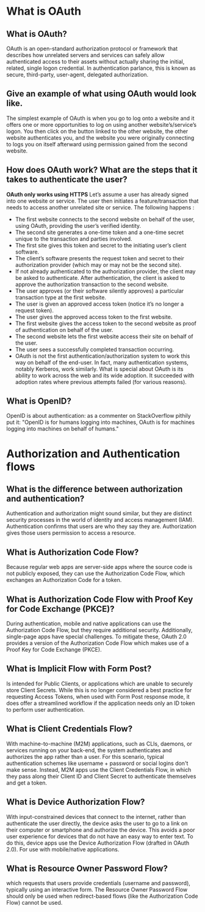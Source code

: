 
# What is OAuth


##  What is OAuth?

OAuth is an open-standard authorization protocol or framework that describes how unrelated servers and services can safely allow authenticated access to their assets without actually sharing the initial, related, single logon credential. In authentication parlance, this is known as secure, third-party, user-agent, delegated authorization.

##  Give an example of what using OAuth would look like.

The simplest example of OAuth is when you go to log onto a website and it offers one or more opportunities to log on using another website’s/service’s logon. You then click on the button linked to the other website, the other website authenticates
 you, and the website you were originally connecting to logs you on itself afterward using permission gained from the second website.

## How does OAuth work? What are the steps that it takes to authenticate the user?

**OAuth only works using HTTPS**
Let’s assume a user has already signed into one website or service. The user then initiates a feature/transaction that needs to access another unrelated site or service. The following happens :


  *  The first website connects to the second website on behalf of the user, using OAuth, providing the user’s verified identity.
  *  The second site generates a one-time token and a one-time secret unique to the transaction and parties involved.
  *  The first site gives this token and secret to the initiating user’s client software.
  *  The client’s software presents the request token and secret to their authorization provider (which may or may not be the second site).
  *  If not already authenticated to the authorization provider, the client may be asked to authenticate. After authentication, the client is asked to approve the authorization transaction to the second website.
  *  The user approves (or their software silently approves) a particular transaction type at the first website.
  *  The user is given an approved access token (notice it’s no longer a request token).
  *  The user gives the approved access token to the first website.
  *  The first website gives the access token to the second website as proof of authentication on behalf of the user.
  *  The second website lets the first website access their site on behalf of the user.
  *  The user sees a successfully completed transaction occurring.
  *  OAuth is not the first authentication/authorization system to work this way on behalf of the end-user. In fact, many authentication systems, notably Kerberos, work similarly. What is special about OAuth is its ability to work across the web and its wide adoption. It succeeded with adoption rates where previous attempts failed (for various reasons).

##  What is OpenID?

OpenID is about authentication: as a commenter on StackOverflow pithily put it: "OpenID is for humans logging into machines, OAuth is for machines logging into machines on behalf of humans."



# Authorization and Authentication flows


## What is the difference between authorization and authentication?

Authentication and authorization might sound similar, but they are distinct security processes in the world of identity and access management (IAM). Authentication confirms that users are who they say they are. Authorization gives those users
 permission to access a resource.


## What is Authorization Code Flow?

Because regular web apps are server-side apps where the source code is not publicly exposed, they can use the Authorization Code Flow, which exchanges an Authorization Code for a token.


## What is Authorization Code Flow with Proof Key for Code Exchange (PKCE)?

During authentication, mobile and native applications can use the Authorization Code Flow, but they require additional security. Additionally, single-page apps have special challenges. To mitigate these, OAuth 2.0 provides a version of the Authorization Code Flow which makes use of a Proof Key for Code Exchange (PKCE).


##  What is Implicit Flow with Form Post?

Is intended for Public Clients, or applications which are unable to securely store Client Secrets. While this is no longer considered a best practice for requesting Access Tokens, when used with Form Post response mode, it does offer a streamlined workflow if the application needs only an ID token to perform user authentication.


## What is Client Credentials Flow?


With machine-to-machine (M2M) applications, such as CLIs, daemons, or services running on your back-end, the system authenticates
 and authorizes the app rather than a user. For this scenario, typical authentication schemes like username + password or social 
logins don't make sense. Instead, M2M apps use the Client Credentials Flow, in which they pass along their Client ID and Client 
Secret to authenticate themselves and get a token.

## What is Device Authorization Flow?

With input-constrained devices that connect to the internet, rather than authenticate the user directly, the device asks the user to go to a link on their computer or smartphone and authorize the device. This avoids a poor user experience for devices that do not have an easy way to enter text. To do this, device apps use the Device Authorization Flow (drafted in OAuth 2.0). For use with mobile/native applications.


## What is Resource Owner Password Flow?

which requests that users provide credentials (username and password), typically using an interactive form. The Resource Owner Password Flow should only be used when redirect-based flows (like the Authorization Code Flow) cannot be used.


